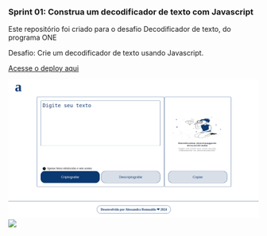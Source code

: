 ### Sprint 01: Construa um decodificador de texto com Javascript


Este repositório foi criado para o desafio  Decodificador de texto, do programa ONE

Desafio: Crie um decodificador de texto usando Javascript.

[Acesse o deploy aqui](https://alessandraromualdo.github.io/decodificador-de-texto/)


<img src="print-screen/desktop.png">
<img src="print-screen/mobile.gif">

